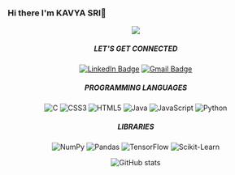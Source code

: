 ### Hi there  I'm KAVYA SRI👋


<p align="center">
  <img src="https://readme-typing-svg.demolab.com/?lines=MAKE+IT+WORK,MAKE++IT+RIGHT,;MAKE+IT+FAST. ">
</p>

<div align="center">
  <h5> LET'S GET CONNECTED</h5>
   
   [![LinkedIn Badge](https://img.shields.io/badge/LinkedIn-0077B5?style=flat&logo=linkedin&logoColor=white)](https://www.linkedin.com/in/kavya-sri-32467a225)
   [![Gmail Badge](https://img.shields.io/badge/Gmail-D14836?style=flat&logo=gmail&logoColor=white)](mailto:bkavyasri1211@gmail.com)
   
</div>

<div align="center">
<h5> PROGRAMMING LANGUAGES </h5>
  
![C](https://img.shields.io/badge/c-%2300599C.svg?style=for-the-badge&logo=c&logoColor=white)
![CSS3](https://img.shields.io/badge/css3-%231572B6.svg?style=for-the-badge&logo=css3&logoColor=white)
![HTML5](https://img.shields.io/badge/html5-%23E34F26.svg?style=for-the-badge&logo=html5&logoColor=white)
![Java](https://img.shields.io/badge/java-%23ED8B00.svg?style=for-the-badge&logo=java&logoColor=white)
![JavaScript](https://img.shields.io/badge/javascript-%23323330.svg?style=for-the-badge&logo=javascript&logoColor=%23F7DF1E)
![Python](https://img.shields.io/badge/python-3670A0?style=for-the-badge&logo=python&logoColor=ffdd54)

</div>

<div align="center">
<h5> LIBRARIES </h5>

![NumPy ](https://img.shields.io/badge/NumPy-013243?style=flat&logo=numpy&logoColor=white)
![Pandas ](https://img.shields.io/badge/Pandas-150458?style=flat&logo=pandas&logoColor=white)
![TensorFlow ](https://img.shields.io/badge/TensorFlow-FF6F00?style=flat&logo=tensorflow&logoColor=white)
![Scikit-Learn ](https://img.shields.io/badge/Scikit--Learn-F7931E?style=flat&logo=scikit-learn&logoColor=white)

</div>


<div align="center">
   
![GitHub stats](https://github-readme-stats.vercel.app/api?username=kavyasri1211&show_icons=true&theme=radical)
<div>



